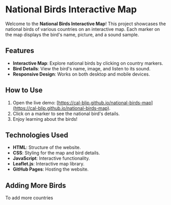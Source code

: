 # National Birds Interactive Map

Welcome to the **National Birds Interactive Map**! This project showcases the national birds of various countries on an interactive map. Each marker on the map displays the bird's name, picture, and a sound sample.

## Features
- **Interactive Map**: Explore national birds by clicking on country markers.
- **Bird Details**: View the bird's name, image, and listen to its sound.
- **Responsive Design**: Works on both desktop and mobile devices.

## How to Use
1. Open the live demo: [https://cal-blip.github.io/national-birds-map](https://cal-blip.github.io/national-birds-map).
2. Click on a marker to see the national bird's details.
3. Enjoy learning about the birds!

## Technologies Used
- **HTML**: Structure of the website.
- **CSS**: Styling for the map and bird details.
- **JavaScript**: Interactive functionality.
- **Leaflet.js**: Interactive map library.
- **GitHub Pages**: Hosting the website.

## Adding More Birds
To add more countries